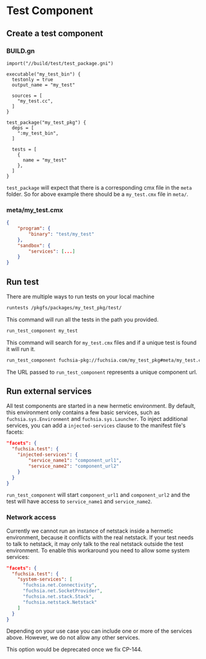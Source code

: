 # Test Component

## Create a test component

### BUILD.gn

```gn
import("//build/test/test_package.gni")

executable("my_test_bin") {
  testonly = true
  output_name = "my_test"

  sources = [
    "my_test.cc",
  ]
}

test_package("my_test_pkg") {
  deps = [
    ":my_test_bin",
  ]

  tests = [
    {
      name = "my_test"
    },
  ]
}
```

`test_package` will expect that there is a corresponding cmx file in the `meta`
folder. So for above example there should be a `my_test.cmx` file in `meta/`.

### meta/my\_test.cmx

```json
{
    "program": {
        "binary": "test/my_test"
    },
    "sandbox": {
        "services": [...]
    }
}
```

## Run test

There are multiple ways to run tests on your local machine

```bash
runtests /pkgfs/packages/my_test_pkg/test/
```
This command will run all the tests in the path you provided.

```bash
run_test_component my_test
```

This command will search for `my_test.cmx` files and if a unique test is found
it will run it.

```bash
run_test_component fuchsia-pkg://fuchsia.com/my_test_pkg#meta/my_test.cmx
```

The URL passed to `run_test_component` represents a unique component url.

## Run external services
All test components are started in a new hermetic environment. By default, this
environment only contains a few basic services, such as
`fuchsia.sys.Environment` and `fuchsia.sys.Launcher`. To inject additional
services, you can add a `injected-services` clause to the manifest file's facets:

```json
"facets": {
  "fuchsia.test": {
    "injected-services": {
        "service_name1": "component_url1",
        "service_name2": "component_url2"
    }
  }
}
```

`run_test_component` will start `component_url1` and `component_url2` and the
test will have access to `service_name1` and `service_name2`.

### Network access
Currently we cannot run an instance of netstack inside a hermetic environment,
because it conflicts with the real netstack.  If your test needs to talk to
netstack, it may only talk to the real netstack outside the test environment. To
enable this workaround you need to allow some system services:

```json
"facets": {
  "fuchsia.test": {
    "system-services": [
      "fuchsia.net.Connectivity",
      "fuchsia.net.SocketProvider",
      "fuchsia.net.stack.Stack",
      "fuchsia.netstack.Netstack"
    ]
  }
}
```

Depending on your use case you can include one or more of the services above.
However, we do not allow any other services.

This option would be deprecated once we fix CP-144.




